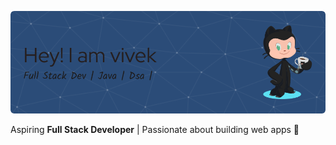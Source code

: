 ![Header](https://raw.githubusercontent.com/vivekChandra7/vivekChandra7/main/github-header-image.png)

Aspiring **Full Stack Developer** | Passionate about building web apps 🚀
